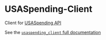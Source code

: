 # USASpending-Client

Client for [USASpending API](https://api.usaspending.gov/docs/endpoints)

See the [`usaspending_client` full documentation](https://jeff-tilton.github.io/usaspending_client/index.html)
